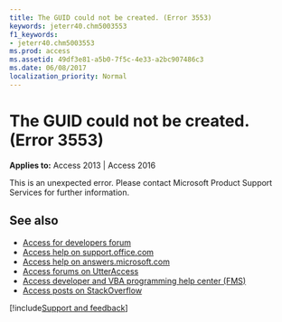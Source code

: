 ```yaml
---
title: The GUID could not be created. (Error 3553)
keywords: jeterr40.chm5003553
f1_keywords:
- jeterr40.chm5003553
ms.prod: access
ms.assetid: 49df3e81-a5b0-7f5c-4e33-a2bc907486c3
ms.date: 06/08/2017
localization_priority: Normal
---
```



# The GUID could not be created. (Error 3553)

  

**Applies to:** Access 2013 | Access 2016

This is an unexpected error. Please contact Microsoft Product Support Services for further information.

## See also

- [Access for developers forum](https://social.msdn.microsoft.com/Forums/office/home?forum=accessdev)
- [Access help on support.office.com](https://support.office.com/search/results?query=Access)
- [Access help on answers.microsoft.com](https://answers.microsoft.com/)
- [Access forums on UtterAccess](https://www.utteraccess.com/forum/index.php?act=idx)
- [Access developer and VBA programming help center (FMS)](https://www.fmsinc.com/MicrosoftAccess/developer/)
- [Access posts on StackOverflow](https://stackoverflow.com/questions/tagged/ms-access)

[!include[Support and feedback](~/includes/feedback-boilerplate.md)]
